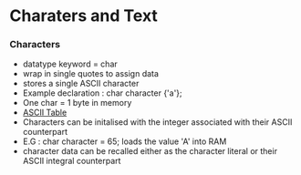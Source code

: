 # Charaters and Text

### Characters

- datatype keyword = char
- wrap in single quotes to assign data
- stores a single ASCII character
- Example declaration : char character {'a'};
- One char = 1 byte in memory
- [ASCII Table](https://www.cs.cmu.edu/~pattis/15-1XX/common/handouts/ascii.html)
- Characters can be initalised with the integer associated with their ASCII counterpart
- E.G : char character = 65; loads the value 'A' into RAM
- character data can be recalled either as the character literal or their ASCII integral counterpart